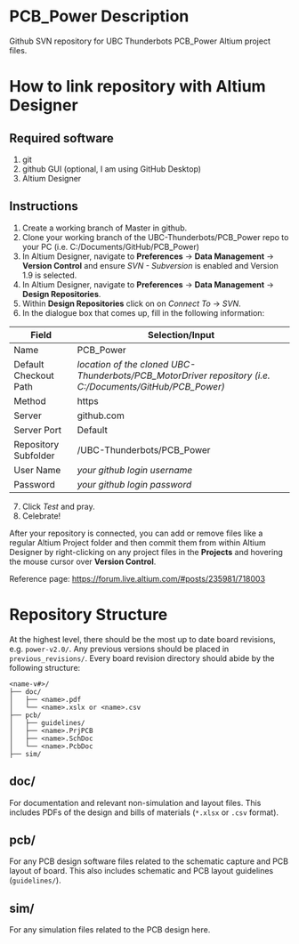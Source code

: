 ﻿# PCB_Power Description
Github SVN repository for UBC Thunderbots PCB_Power Altium project files. 

# How to link repository with Altium Designer
## Required software
1. git
2. github GUI (optional, I am using GitHub Desktop)
2. Altium Designer

## Instructions
1. Create a working branch of Master in github.
1. Clone your working branch of the UBC-Thunderbots/PCB_Power repo to your PC (i.e. C:/Documents/GitHub/PCB_Power)
2. In Altium Designer, navigate to **Preferences** -> **Data Management** -> **Version Control** and ensure *SVN - Subversion* is enabled and Version 1.9 is selected.
4. In Altium Designer, navigate to **Preferences** -> **Data Management** -> **Design Repositories**.
5. Within **Design Repositories** click on on *Connect To* -> *SVN*.
6. In the dialogue box that comes up, fill in the following information:

Field | Selection/Input
--- | ---
Name | PCB_Power
Default Checkout Path | *location of the cloned UBC-Thunderbots/PCB_MotorDriver repository (i.e. C:/Documents/GitHub/PCB_Power)*
Method | https
Server | github.com
Server Port | Default
Repository Subfolder | /UBC-Thunderbots/PCB_Power
User Name | *your github login username*
Password | *your github login password*

7. Click *Test* and pray.
8. Celebrate!

After your repository is connected, you can add or remove files like a regular Altium Project folder and then commit them from within Altium Designer by right-clicking on any project files in the **Projects** and hovering the mouse cursor over **Version Control**.

Reference page: https://forum.live.altium.com/#posts/235981/718003

# Repository Structure

At the highest level, there should be the most up to date board revisions, e.g.
`power-v2.0/`. Any previous versions should be placed in `previous_revisions/`. Every board revision directory should abide by the following structure:

```
<name-v#>/
├── doc/
│   ├── <name>.pdf
│   └── <name>.xslx or <name>.csv
├── pcb/
│   ├── guidelines/
│   ├── <name>.PrjPCB
│   ├── <name>.SchDoc
│   └── <name>.PcbDoc
├── sim/
```

## doc/
For documentation and relevant non-simulation and layout files. This includes PDFs of the design and bills of materials (`*.xlsx` or `.csv` format).

## pcb/
For any PCB design software files related to the schematic capture and PCB layout of board. This also includes schematic and PCB layout guidelines (`guidelines/`).

## sim/
For any simulation files related to the PCB design here. 